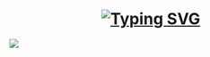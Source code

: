 <h1 align="center"> <a href="https://git.io/typing-svg"><img src="https://ghrmt.vercel.app?font=Bungee&size=40&pause=1000&color=2600F7&center=true&vCenter=true&random=false&width=435&lines=Wyatt+Gowing" alt="Typing SVG" /></a> </h1>
<a align="center" href="https://discord.com/users/1219793052181467196"><img src="https://rpcrm.vercel.app/api/1219793052181467196" /></a>
